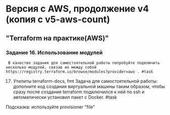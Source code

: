 # Версия с AWS, продолжение v4 (копия с v5-aws-count)
## "Terraform на практике(AWS)"
### Задание 16. Использование модулей
     В качестве задания для самостоятельной работы попробуйте подключить несколько модулей, связав их между собой https://registry.terraform.io/browse/modules?provider=aws . #task
17. Утилиты terraform-docs, fmt
      Задача для самостоятельной работы: дополните код создания виртуальной машины таким образом, чтобы сразу после создания terraform подключился к ней по ssh и автоматически установил пакет с Docker. #task

Подсказка: используйте provisioner "file"